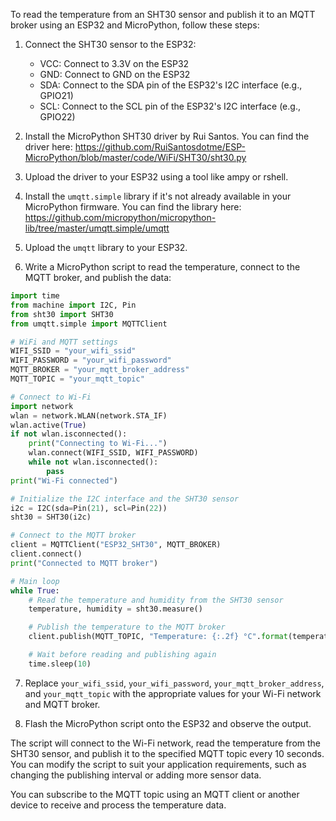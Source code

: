 To read the temperature from an SHT30 sensor and publish it to an MQTT broker using an ESP32 and MicroPython, follow these steps:

1. Connect the SHT30 sensor to the ESP32:

   - VCC: Connect to 3.3V on the ESP32
   - GND: Connect to GND on the ESP32
   - SDA: Connect to the SDA pin of the ESP32's I2C interface (e.g., GPIO21)
   - SCL: Connect to the SCL pin of the ESP32's I2C interface (e.g., GPIO22)

2. Install the MicroPython SHT30 driver by Rui Santos. You can find the driver here: https://github.com/RuiSantosdotme/ESP-MicroPython/blob/master/code/WiFi/SHT30/sht30.py

3. Upload the driver to your ESP32 using a tool like ampy or rshell.

4. Install the `umqtt.simple` library if it's not already available in your MicroPython firmware. You can find the library here: https://github.com/micropython/micropython-lib/tree/master/umqtt.simple/umqtt

5. Upload the `umqtt` library to your ESP32.

6. Write a MicroPython script to read the temperature, connect to the MQTT broker, and publish the data:

```python
import time
from machine import I2C, Pin
from sht30 import SHT30
from umqtt.simple import MQTTClient

# WiFi and MQTT settings
WIFI_SSID = "your_wifi_ssid"
WIFI_PASSWORD = "your_wifi_password"
MQTT_BROKER = "your_mqtt_broker_address"
MQTT_TOPIC = "your_mqtt_topic"

# Connect to Wi-Fi
import network
wlan = network.WLAN(network.STA_IF)
wlan.active(True)
if not wlan.isconnected():
    print("Connecting to Wi-Fi...")
    wlan.connect(WIFI_SSID, WIFI_PASSWORD)
    while not wlan.isconnected():
        pass
print("Wi-Fi connected")

# Initialize the I2C interface and the SHT30 sensor
i2c = I2C(sda=Pin(21), scl=Pin(22))
sht30 = SHT30(i2c)

# Connect to the MQTT broker
client = MQTTClient("ESP32_SHT30", MQTT_BROKER)
client.connect()
print("Connected to MQTT broker")

# Main loop
while True:
    # Read the temperature and humidity from the SHT30 sensor
    temperature, humidity = sht30.measure()

    # Publish the temperature to the MQTT broker
    client.publish(MQTT_TOPIC, "Temperature: {:.2f} °C".format(temperature))

    # Wait before reading and publishing again
    time.sleep(10)
```

7. Replace `your_wifi_ssid`, `your_wifi_password`, `your_mqtt_broker_address`, and `your_mqtt_topic` with the appropriate values for your Wi-Fi network and MQTT broker.

8. Flash the MicroPython script onto the ESP32 and observe the output.

The script will connect to the Wi-Fi network, read the temperature from the SHT30 sensor, and publish it to the specified MQTT topic every 10 seconds. You can modify the script to suit your application requirements, such as changing the publishing interval or adding more sensor data.

You can subscribe to the MQTT topic using an MQTT client or another device to receive and process the temperature data.
